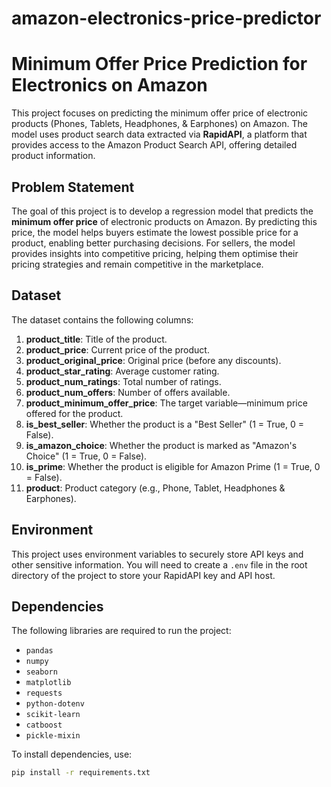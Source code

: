 # amazon-electronics-price-predictor

# Minimum Offer Price Prediction for Electronics on Amazon

This project focuses on predicting the minimum offer price of electronic products (Phones, Tablets, Headphones, & Earphones) on Amazon. The model uses product search data extracted via **RapidAPI**, a platform that provides access to the Amazon Product Search API, offering detailed product information.

## Problem Statement

The goal of this project is to develop a regression model that predicts the **minimum offer price** of electronic products on Amazon. By predicting this price, the model helps buyers estimate the lowest possible price for a product, enabling better purchasing decisions. For sellers, the model provides insights into competitive pricing, helping them optimise their pricing strategies and remain competitive in the marketplace.

## Dataset

The dataset contains the following columns:

1. **product_title**: Title of the product.
2. **product_price**: Current price of the product.
3. **product_original_price**: Original price (before any discounts).
4. **product_star_rating**: Average customer rating.
5. **product_num_ratings**: Total number of ratings.
6. **product_num_offers**: Number of offers available.
7. **product_minimum_offer_price**: The target variable—minimum price offered for the product.
8. **is_best_seller**: Whether the product is a "Best Seller" (1 = True, 0 = False).
9. **is_amazon_choice**: Whether the product is marked as "Amazon's Choice" (1 = True, 0 = False).
10. **is_prime**: Whether the product is eligible for Amazon Prime (1 = True, 0 = False).
11. **product**: Product category (e.g., Phone, Tablet, Headphones & Earphones).

## Environment

This project uses environment variables to securely store API keys and other sensitive information. You will need to create a `.env` file in the root directory of the project to store your RapidAPI key and API host.

## Dependencies

The following libraries are required to run the project:

- `pandas`
- `numpy`
- `seaborn`
- `matplotlib`
- `requests`
- `python-dotenv`
- `scikit-learn`
- `catboost`
- `pickle-mixin`

To install dependencies, use:

```bash
pip install -r requirements.txt
